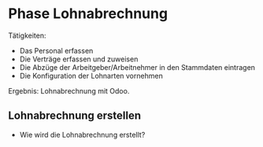 # Phase Lohnabrechnung

Tätigkeiten:

* Das Personal erfassen
* Die Verträge erfassen und zuweisen
* Die Abzüge der Arbeitgeber/Arbeitnehmer in den Stammdaten eintragen
* Die Konfiguration der Lohnarten vornehmen

Ergebnis: Lohnabrechnung mit Odoo.

## Lohnabrechnung erstellen

- Wie wird die Lohnabrechnung erstellt?